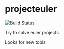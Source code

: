 # projecteuler
[![Build Status](https://travis-ci.org/70m4/projecteuler.svg?branch=master)](https://travis-ci.org/70m4/projecteuler)

Try to solve euler projects

Looks for new tools
